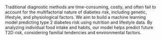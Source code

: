 Traditional diagnostic methods are time-consuming, costly, and often fail to account for the multifactorial nature of diabetes risk, including genetic, lifestyle, and physiological factors. We aim to build a machine learning model predicting type 2 diabetes risk using nutrition and lifestyle data. By analyzing individual food intake and habits, our model helps predict future T2D risk, considering familial tendencies and environmental factors.
